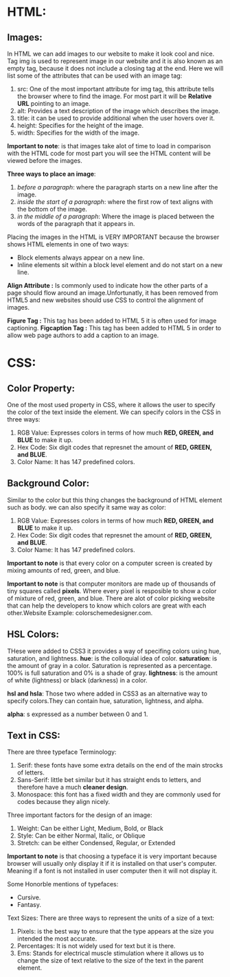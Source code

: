 # HTML:
## Images:
In HTML we can add images to our website to make it look cool and nice. Tag img is used to represent image in our website and it is also known as an empty tag, because it does not include a closing tag at the end.
Here we will list some of the attributes that can be used with an image tag:
 1. src: One of the most important attribute for img tag, this attribute tells the browser where to find the image. For most part it will be **Relative URL** pointing to an image.
 2. alt: Provides a text description of the image which describes the image.
 3. title: it can be used to provide additional when the user hovers over it.
 4. height: Specifies for the height of the image.
 5. width:  Specifies for the width of the image.

**Important to note**: is that images take alot of time to load in comparison with the HTML code for most part you will see the HTML content will be viewed before the images.

**Three ways to place an image**:
 1. *before a paragraph*: where the paragraph starts on a new line after the image.
 2. *inside the start of a paragraph*: where the first row of text aligns with the bottom of the image.
 3. *in the middle of a paragraph*: Where the image is placed between the words of the paragraph that it appears in.

 Placing the images in the HTML is VERY IMPORTANT because the browser shows HTML elements in one of two ways:
  * Block elements always appear on a new line.
  * Inline elements sit within a block level element and do not start on a new line.

**Align Attribute :** Is commonly used to indicate how the other parts of a page should flow around an image.Unfortunatly, it has been removed from HTML5 and new websites should use CSS to control the alignment of images.

**Figure Tag :** This tag has been added to HTML 5 it is often used for image captioning.
**Figcaption Tag :** This tag has been added to HTML 5 in order to allow web page authors to add a caption to an image.

# CSS: 
## Color Property: 
One of the most used property in CSS, where it allows the user to specify the color of the text inside the element. We can specify colors in the CSS in three ways:
 1. RGB Value: Expresses colors in terms of how much **RED, GREEN, and BLUE** to make it up.
 2. Hex Code: Six digit codes that represnet the amount of **RED, GREEN, and BLUE**.
 3. Color Name: It has 147 predefined colors.

## Background Color: 
Similar to the color but this thing changes the background of HTML element such as body. we can also specify it same way as color:
 1. RGB Value: Expresses colors in terms of how much **RED, GREEN, and BLUE** to make it up.
 2. Hex Code: Six digit codes that represnet the amount of **RED, GREEN, and BLUE**.
 3. Color Name: It has 147 predefined colors.

**Important to note** is that every color on a computer screen is created by mixing amounts of red, 
green, and blue. 

**Important to note** is that computer monitors are made up of thousands of tiny squares called **pixels**. Where every pixel is resposible to show a color of mixture of red, green, and blue.
There are alot of color picking website that can help the developers to know which colors are great with each other.Website Example: colorschemedesigner.com.

## HSL Colors: 
THese were added to CSS3 it provides a way of specifing colors using hue, saturation, and lightness.
**hue**: is the colloquial idea of color.
**saturation**: is the amount of gray in a color. Saturation is represented as a percentage. 100% is full saturation and 0% is a shade of gray.
**lightness**: is the amount of white (lightness) or black (darkness) in a color.

**hsl and hsla**: Those two where added in CSS3 as an alternative way to specify colors.They can contain hue, saturation, lightness, and alpha.

**alpha**: s expressed as a number between 0 and 1.

## Text in CSS:
There are three typeface Terminology:
1. Serif: these fonts have some extra details on the end of the main strocks of letters.
2. Sans-Serif: little bet similar but it has straight ends to letters, and therefore have a much **cleaner design**.
3. Monospace: this font has a fixed width and they are commonly used for codes because they align nicely.

Three important factors for the design of an image:
1. Weight: Can be either Light, Medium, Bold, or Black
2. Style: Can be either Normal, Italic, or Oblique
3. Stretch: can be either Condensed, Regular, or Extended

**Important to note** is that choosing a typeface it is very important because browser will usually only display it if it is installed on that user's computer. Meaning if a font is not installed in user computer then it will not display it.

Some Honorble mentions of typefaces:
* Cursive.
* Fantasy.

Text Sizes: There are three ways to represent the units of a size of a text:
 1. Pixels:  is the best way to ensure that the type appears at the size you intended the most accurate.
 2. Percentages: It is not widely used for text but it is there.
 3. Ems: Stands for electrical muscle stimulation where it allows us to change the size of text relative to the size of the text in the parent element.

